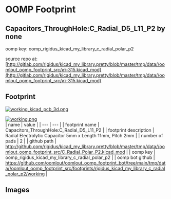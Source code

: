 # OOMP Footprint  
## Capacitors_ThroughHole:C_Radial_D5_L11_P2  by none  
  
oomp key: oomp_rigidus_kicad_my_library_c_radial_polar_p2  
  
source repo at: [http://gitlab.com/rigidus/kicad_my_library.pretty/blob/master/tmp/data//oomlout_oomp_footprint_src/кт-315.kicad_mod](http://gitlab.com/rigidus/kicad_my_library.pretty/blob/master/tmp/data//oomlout_oomp_footprint_src/кт-315.kicad_mod)  
## Footprint  
  
[![working_kicad_pcb_3d.png](working_kicad_pcb_3d_600.png)](working_kicad_pcb_3d.png)  
  
[![working.png](working_600.png)](working.png)  
| name | value | 
| --- | --- | 
| footprint name | Capacitors_ThroughHole:C_Radial_D5_L11_P2 | 
| footprint description | Radial Electrolytic Capacitor 5mm x Length 11mm, Pitch 2mm | 
| number of pads | 2 | 
| github path | http://github.com/rigidus/kicad_my_library.pretty/blob/master/tmp/data//oomlout_oomp_footprint_src/C_Radial_Polar_P2.kicad_mod | 
| oomp key | oomp_rigidus_kicad_my_library_c_radial_polar_p2 | 
| oomp bot github | https://github.com/oomlout/oomlout_oomp_footprint_bot/tree/main/tmp/data//oomlout_oomp_footprint_src/footprints/rigidus_kicad_my_library_c_radial_polar_p2/working | 
## Images  
